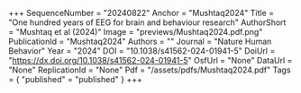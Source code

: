 +++
SequenceNumber = "20240822"
Anchor = "Mushtaq2024"
Title = "One hundred years of EEG for brain and behaviour research"
AuthorShort = "Mushtaq et al (2024)"
Image = "previews/Mushtaq2024.pdf.png"
PublicationId = "Mushtaq2024"
Authors = ""
Journal = "Nature Human Behavior"
Year = "2024"
DOI = "10.1038/s41562-024-01941-5"
DoiUrl = "https://dx.doi.org/10.1038/s41562-024-01941-5"
OsfUrl = "None"
DataUrl = "None"
ReplicationId = "None"
Pdf = "/assets/pdfs/Mushtaq2024.pdf"
Tags = { "published" = "published" }
+++